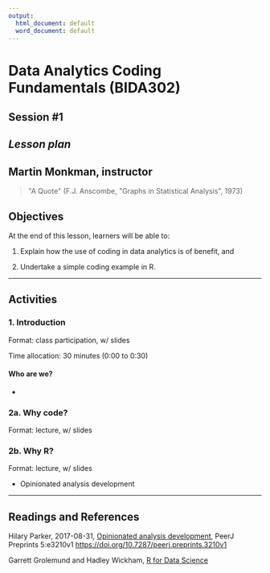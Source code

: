 ```yaml
---
output:
  html_document: default
  word_document: default
---
```


# Data Analytics Coding Fundamentals (BIDA302)

## Session #1

## _Lesson plan_

## Martin Monkman, instructor


> "A Quote"
> (F.J. Anscombe, "Graphs in Statistical Analysis", 1973)


## Objectives

At the end of this lesson, learners will be able to:

1. Explain how the use of coding in data analytics is of benefit, and 

2. Undertake a simple coding example in R.


***

## Activities



### 1. Introduction

Format: class participation, w/ slides

Time allocation: 30 minutes (0:00 to 0:30)


#### Who are we?

* 

 

### 2a. Why code?

Format: lecture, w/ slides


### 2b. Why R?

Format: lecture, w/ slides

* Opinionated analysis development




***

## Readings and References

Hilary Parker, 2017-08-31, [Opinionated analysis development](https://peerj.com/preprints/3210/), PeerJ Preprints 5:e3210v1 https://doi.org/10.7287/peerj.preprints.3210v1

Garrett Grolemund and Hadley Wickham, [R for Data Science](https://r4ds.had.co.nz/)




